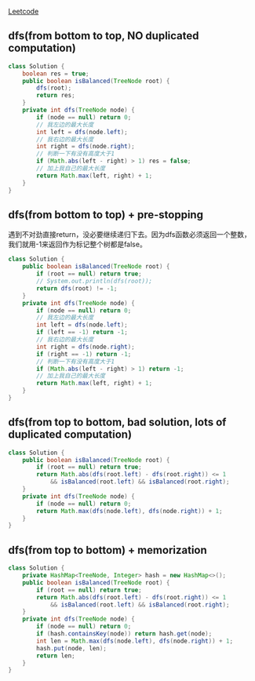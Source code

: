 [Leetcode](https://leetcode.com/problems/balanced-binary-tree/)

## dfs(from bottom to top, NO duplicated computation)
```java
class Solution {
    boolean res = true;
    public boolean isBalanced(TreeNode root) {
        dfs(root);
        return res;
    }
    private int dfs(TreeNode node) {
        if (node == null) return 0;
        // 我左边的最大长度
        int left = dfs(node.left);
        // 我右边的最大长度
        int right = dfs(node.right);
        // 判断一下有没有高度大于1
        if (Math.abs(left - right) > 1) res = false;
        // 加上我自己的最大长度
        return Math.max(left, right) + 1;
    }
}
```
## dfs(from bottom to top) + pre-stopping
遇到不对劲直接return，没必要继续递归下去。因为dfs函数必须返回一个整数，我们就用-1来返回作为标记整个树都是false。
```java
class Solution {
    public boolean isBalanced(TreeNode root) {
        if (root == null) return true;
        // System.out.println(dfs(root));
        return dfs(root) != -1;
    }
    private int dfs(TreeNode node) {
        if (node == null) return 0;
        // 我左边的最大长度
        int left = dfs(node.left);
        if (left == -1) return -1;
        // 我右边的最大长度
        int right = dfs(node.right);
        if (right == -1) return -1;
        // 判断一下有没有高度大于1
        if (Math.abs(left - right) > 1) return -1;
        // 加上我自己的最大长度
        return Math.max(left, right) + 1;
    }
}
```

## dfs(from top to bottom, bad solution, lots of duplicated computation)
```java
class Solution {
    public boolean isBalanced(TreeNode root) {
        if (root == null) return true;
        return Math.abs(dfs(root.left) - dfs(root.right)) <= 1 
            && isBalanced(root.left) && isBalanced(root.right);
    }
    private int dfs(TreeNode node) {
        if (node == null) return 0;
        return Math.max(dfs(node.left), dfs(node.right)) + 1;
    }
}
```
## dfs(from top to bottom) + memorization
```java
class Solution {
    private HashMap<TreeNode, Integer> hash = new HashMap<>();
    public boolean isBalanced(TreeNode root) {
        if (root == null) return true;
        return Math.abs(dfs(root.left) - dfs(root.right)) <= 1 
            && isBalanced(root.left) && isBalanced(root.right);
    }
    private int dfs(TreeNode node) {
        if (node == null) return 0;
        if (hash.containsKey(node)) return hash.get(node);
        int len = Math.max(dfs(node.left), dfs(node.right)) + 1;
        hash.put(node, len);
        return len;
    }
}
```
